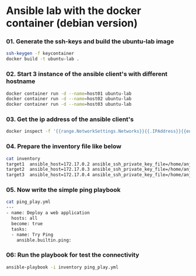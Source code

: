 # Ansible lab with the docker container (debian version)

### 01. Generate the ssh-keys and build the ubuntu-lab image
```sh
ssh-keygen -f keycontainer
docker build -t ubuntu-lab .
```

### 02. Start 3 instance of the ansible client's with different hostname
```sh
docker container run -d --name=host01 ubuntu-lab
docker container run -d --name=host02 ubuntu-lab
docker container run -d --name=host03 ubuntu-lab
```
### 03. Get the ip address of the ansible client's
```sh
docker inspect -f '{{range.NetworkSettings.Networks}}{{.IPAddress}}{{end}}' container_name_or_id
```

### 04. Prepare the inventory file like below
```sh
cat inventory
target1  ansible_host=172.17.0.2 ansible_ssh_private_key_file=/home/anjon/.ssh/keycontainer
target2  ansible_host=172.17.0.3 ansible_ssh_private_key_file=/home/anjon/.ssh/keycontainer
target3  ansible_host=172.17.0.4 ansible_ssh_private_key_file=/home/anjon/.ssh/keycontainer
```

### 05. Now write the simple ping playbook 
```sh
cat ping_play.yml
---
- name: Deploy a web application
  hosts: all
  become: true
  tasks:
  - name: Try Ping
    ansible.builtin.ping:

```

### 06: Run the playbook for test the connectivity
```sh
ansible-playbook -i inventory ping_play.yml
``` 
